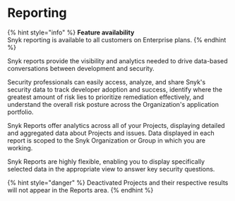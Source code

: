 # Reporting

{% hint style="info" %}
**Feature availability**\
Snyk reporting is available to all customers on Enterprise plans.
{% endhint %}

Snyk reports provide the visibility and analytics needed to drive data-based conversations between development and security.

Security professionals can easily access, analyze, and share Snyk's security data to track developer adoption and success, identify where the greatest amount of risk lies to prioritize remediation effectively, and understand the overall risk posture across the Organization's application portfolio.

Snyk Reports offer analytics across all of your Projects, displaying detailed and aggregated data about Projects and issues. Data displayed in each report is scoped to the Snyk Organization or Group in which you are working.

Snyk Reports are highly flexible, enabling you to display specifically selected data in the appropriate view to answer key security questions.

{% hint style="danger" %}
Deactivated Projects and their respective results will not appear in the Reports area.
{% endhint %}
